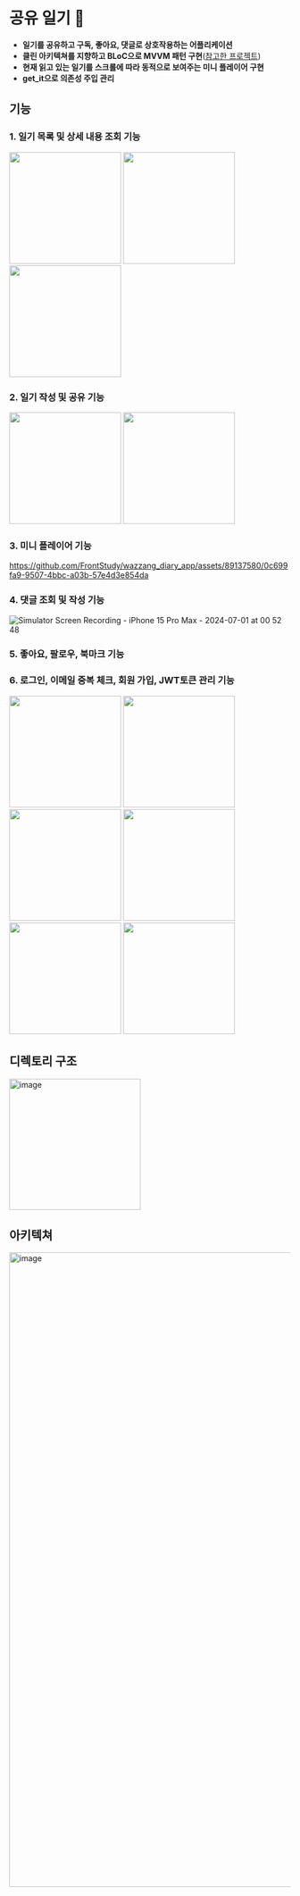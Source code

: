# 공유 일기 📔
-  **일기를 공유하고 구독, 좋아요, 댓글로 상호작용하는 어플리케이션**
-  **클린 아키텍쳐를 지향하고 BLoC으로 MVVM 패턴 구현**([참고한 프로젝트](https://github.com/Sameera-Perera/Flutter-TDD-Clean-Architecture-E-Commerce-App))
-  **현재 읽고 있는 일기를 스크롤에 따라 동적으로 보여주는 미니 플레이어 구현**
-  **get_it으로 의존성 주입 관리**

## 기능
### 1. 일기 목록 및 상세 내용 조회 기능
<img src="https://github.com/FrontStudy/wazzang_diary_app/assets/89137580/b742f8bc-c001-4b7d-a635-32bba9ebde02" width="200"/>
<img src="https://github.com/FrontStudy/wazzang_diary_app/assets/89137580/24ea8824-c4b3-4154-8563-2b002ccaef89" width="200"/>
<img src="https://github.com/FrontStudy/wazzang_diary_app/assets/89137580/c0be6863-b09e-46ce-b5d6-1b71510ac5bc" width="200"/>

### 2. 일기 작성 및 공유 기능
<img src="https://github.com/FrontStudy/wazzang_diary_app/assets/89137580/91b35e55-8a54-4bdc-8182-9eb47328e26e" width="200"/>
<img src="https://github.com/FrontStudy/wazzang_diary_app/assets/89137580/ce26f2f5-59fe-45c9-9883-eb2b683a013b" width="200"/>

### 3. 미니 플레이어 기능
https://github.com/FrontStudy/wazzang_diary_app/assets/89137580/0c699fa9-9507-4bbc-a03b-57e4d3e854da

### 4. 댓글 조회 및 작성 기능
![Simulator Screen Recording - iPhone 15 Pro Max - 2024-07-01 at 00 52 48](https://github.com/FrontStudy/wazzang_diary_app/assets/89137580/e78463a8-f932-4330-a4dd-3ed1e51c2b41)

### 5. 좋아요, 팔로우, 북마크 기능

### 6. 로그인, 이메일 중복 체크, 회원 가입, JWT토큰 관리 기능
<img src="https://github.com/FrontStudy/wazzang_diary_app/assets/89137580/f0d55494-ebd5-45f1-a5ef-af8fc4c74e90" width="200"/>
<img src="https://github.com/FrontStudy/wazzang_diary_app/assets/89137580/ec4c3831-f7d4-44b8-9765-b4859d5c0ea2" width="200"/>
<img src="https://github.com/FrontStudy/wazzang_diary_app/assets/89137580/b9ea54ae-fa41-4b33-9ebe-8100a917b054" width="200"/>
<img src="https://github.com/FrontStudy/wazzang_diary_app/assets/89137580/cd696be6-6a1d-4085-9929-c328c38f05f8" width="200"/>
<img src="https://github.com/FrontStudy/wazzang_diary_app/assets/89137580/620bca5b-dae4-4cb9-8f76-5403095fc480" width="200"/>
<img src="https://github.com/FrontStudy/wazzang_diary_app/assets/89137580/578fa4e3-7a13-49bb-b074-46c6b5caab16" width="200"/>

## 디렉토리 구조
<img width="235" alt="image" src="https://github.com/FrontStudy/wazzang_diary_app/assets/89137580/55c459af-ca70-431e-9ff5-db61c209f6eb">

## 아키텍쳐
<img width="1137" alt="image" src="https://github.com/FrontStudy/wazzang_diary_app/assets/89137580/3071453e-95a7-439a-a3e0-2a8bd27c9db4">
